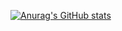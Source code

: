 [![Anurag's GitHub stats](https://github-readme-stats.vercel.app/api?username=raiansantos&count_private=true)](https://github.com/anuraghazra/github-readme-stats)
